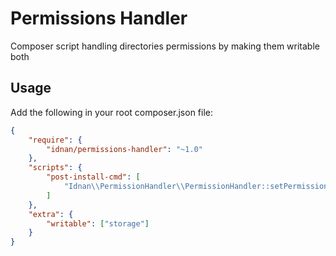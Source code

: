 # Permissions Handler

Composer script handling directories permissions by making them writable both

## Usage

Add the following in your root composer.json file:

```json
{
    "require": {
        "idnan/permissions-handler": "~1.0"
    },
    "scripts": {
        "post-install-cmd": [
            "Idnan\\PermissionHandler\\PermissionHandler::setPermissions"
        ]
    },
    "extra": {
        "writable": ["storage"]
    }
}
```
